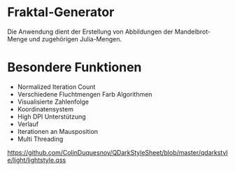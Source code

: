 # Fraktal-Generator

Die Anwendung dient der Erstellung von Abbildungen der Mandelbrot-Menge und zugehörigen Julia-Mengen.

# Besondere Funktionen
- Normalized Iteration Count
- Verschiedene Fluchtmengen Farb Algorithmen
- Visualisierte Zahlenfolge
- Koordinatensystem
- High DPI Unterstützung
- Verlauf
- Iterationen an Mausposition
- Multi Threading


https://github.com/ColinDuquesnoy/QDarkStyleSheet/blob/master/qdarkstyle/light/lightstyle.qss


